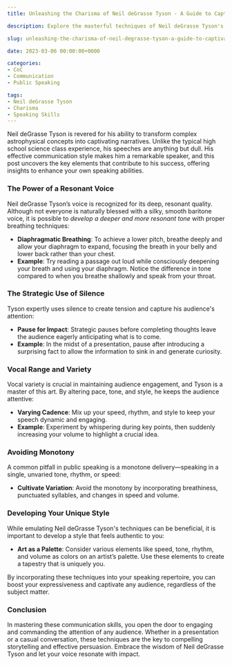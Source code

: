 ```yaml
---
title: Unleashing the Charisma of Neil deGrasse Tyson - A Guide to Captivating Speech

description: Explore the masterful techniques of Neil deGrasse Tyson's speaking style and learn how to transform mundane topics into fascinating narratives.

slug: unleashing-the-charisma-of-neil-degrasse-tyson-a-guide-to-captivating-speech

date: 2023-03-06 00:00:00+0000

categories:
- CoC
- Communication
- Public Speaking

tags:
- Neil deGrasse Tyson
- Charisma
- Speaking Skills
---
```


Neil deGrasse Tyson is revered for his ability to transform complex astrophysical concepts into captivating narratives. Unlike the typical high school science class experience, his speeches are anything but dull. His effective communication style makes him a remarkable speaker, and this post uncovers the key elements that contribute to his success, offering insights to enhance your own speaking abilities.

### The Power of a Resonant Voice

Neil deGrasse Tyson’s voice is recognized for its deep, resonant quality. Although not everyone is naturally blessed with a silky, smooth baritone voice, it is possible to *develop a deeper and more resonant tone* with proper breathing techniques:

- **Diaphragmatic Breathing**: To achieve a lower pitch, breathe deeply and allow your diaphragm to expand, focusing the breath in your belly and lower back rather than your chest.
- **Example**: Try reading a passage out loud while consciously deepening your breath and using your diaphragm. Notice the difference in tone compared to when you breathe shallowly and speak from your throat.

### The Strategic Use of Silence

Tyson expertly uses silence to create tension and capture his audience's attention:

- **Pause for Impact**: Strategic pauses before completing thoughts leave the audience eagerly anticipating what is to come.
- **Example**: In the midst of a presentation, pause after introducing a surprising fact to allow the information to sink in and generate curiosity.

### Vocal Range and Variety

Vocal variety is crucial in maintaining audience engagement, and Tyson is a master of this art. By altering pace, tone, and style, he keeps the audience attentive:

- **Varying Cadence**: Mix up your speed, rhythm, and style to keep your speech dynamic and engaging.
- **Example**: Experiment by whispering during key points, then suddenly increasing your volume to highlight a crucial idea.

### Avoiding Monotony

A common pitfall in public speaking is a monotone delivery—speaking in a single, unvaried tone, rhythm, or speed:

- **Cultivate Variation**: Avoid the monotony by incorporating breathiness, punctuated syllables, and changes in speed and volume.

### Developing Your Unique Style

While emulating Neil deGrasse Tyson's techniques can be beneficial, it is important to develop a style that feels authentic to you:

- **Art as a Palette**: Consider various elements like speed, tone, rhythm, and volume as colors on an artist’s palette. Use these elements to create a tapestry that is uniquely you.

By incorporating these techniques into your speaking repertoire, you can boost your expressiveness and captivate any audience, regardless of the subject matter.

### Conclusion

In mastering these communication skills, you open the door to engaging and commanding the attention of any audience. Whether in a presentation or a casual conversation, these techniques are the key to compelling storytelling and effective persuasion. Embrace the wisdom of Neil deGrasse Tyson and let your voice resonate with impact.
